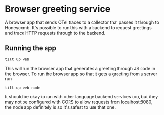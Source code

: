 # Browser greeting service
A browser app that sends OTel traces to a collector that passes it through to Honeycomb. It's possible to run this with a backend to request greetings and trace HTTP requests through to the backend.

## Running the app
```shell
tilt up web
```

This will run the browser app that generates a greeting through JS code in the browser. To run the browser app so that it gets a greeting from a server run
```shell
tilt up web node
```

It should be okay to run with other language backend services too, but they may not be configured with CORS to allow requests from localhost:8080, the node app definitely is so it's safest to use that one.
